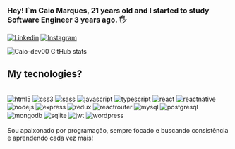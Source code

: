 ### Hey! I`m Caio Marques, 21 years old and I started to study Software Engineer 3 years ago. 🖐️

[![Linkedin](https://img.shields.io/badge/Linkedin-0077B5?style=for-the-badge&logo=linkedin&logoColor=white)](https://www.linkedin.com/in/devcaiomarques/)
[![Instagram](https://img.shields.io/badge/Instagram-E4405F?style=for-the-badge&logo=instagram&logoColor=white)](https://www.instagram.com/marqs_dev/)

![Caio-dev00 GitHub stats](https://github-readme-stats.vercel.app/api?username=Caio-dev00&show_icons=true&theme=radical)

## My tecnologies?

<div style="display: inline_block"><br/>
  <img align="center" alt="html5" src="https://img.shields.io/badge/HTML5-E34F26?style=for-the-badge&logo=html5&logoColor=white">
  <img align="center" alt="css3" src="https://img.shields.io/badge/CSS3-1572B6?style=for-the-badge&logo=css3&logoColor=white">
  <img align="center" alt="sass" src="https://img.shields.io/badge/Sass-CC6699?style=for-the-badge&logo=sass&logoColor=white">
  <img align="center" alt="javascript" src="https://img.shields.io/badge/JavaScript-F7DF1E?style=for-the-badge&logo=javascript&logoColor=black">
  <img align="center" alt="typescript" src="https://img.shields.io/badge/TypeScript-007ACC?style=for-the-badge&logo=typescript&logoColor=white">
  <img align="center" alt="react" src="https://img.shields.io/badge/React-20232A?style=for-the-badge&logo=react&logoColor=61DAFB">
  <img align="center" alt="reactnative" src="https://img.shields.io/badge/React_Native-20232A?style=for-the-badge&logo=react&logoColor=61DAFB">
  <img align="center" alt="nodejs" src="https://img.shields.io/badge/Node.js-43853D?style=for-the-badge&logo=node.js&logoColor=white">
  <img align="center" alt="express" src="https://img.shields.io/badge/Express.js-404D59?style=for-the-badge">
  <img align="center" alt="redux" src="https://img.shields.io/badge/Redux-593D88?style=for-the-badge&logo=redux&logoColor=white">
  <img align="center" alt="reactrouter" src="https://img.shields.io/badge/React_Router-CA4245?style=for-the-badge&logo=react-router&logoColor=white">
  <img align="center" alt="mysql" src="https://img.shields.io/badge/MySQL-00000F?style=for-the-badge&logo=mysql&logoColor=white">
  <img align="center" alt="postgresql" src="https://img.shields.io/badge/PostgreSQL-316192?style=for-the-badge&logo=postgresql&logoColor=white">
  <img align="center" alt="mongodb" src="https://img.shields.io/badge/MongoDB-4EA94B?style=for-the-badge&logo=mongodb&logoColor=white">
  <img align="center" alt="sqlite" src="https://img.shields.io/badge/SQLite-07405E?style=for-the-badge&logo=sqlite&logoColor=white">
  <img align="center" alt="jwt" src="https://img.shields.io/badge/json%20web%20tokens-323330?style=for-the-badge&logo=json-web-tokens&logoColor=pink">
  <img align="center" alt="wordpress" src="https://img.shields.io/badge/Wordpress-21759B?style=for-the-badge&logo=wordpress&logoColor=white">
</div>
<br>
Sou apaixonado por programação, sempre focado e buscando consistência e aprendendo cada vez mais!
